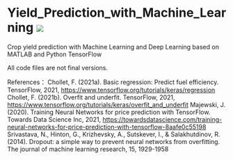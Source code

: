 # Yield_Prediction_with_Machine_Learning ![](https://img.shields.io/badge/License-MPL%202.0-blue)
Crop yield prediction with Machine Learning and Deep Learning based on MATLAB and Python TensorFlow

All code files are not final versions.

References：
Chollet, F. (2021a). Basic regression: Predict fuel efficiency. TensorFlow, 2021, https://www.tensorflow.org/tutorials/keras/regression
Chollet, F. (2021b). Overfit and underfit. TensorFlow, 2021, https://www.tensorflow.org/tutorials/keras/overfit_and_underfit
Majewski, J. (2020). Training Neural Networks for price prediction with TensorFlow. Towards Data Science Inc, 2021, https://towardsdatascience.com/training-neural-networks-for-price-prediction-with-tensorflow-8aafe0c55198
Srivastava, N., Hinton, G., Krizhevsky, A., Sutskever, I., & Salakhutdinov, R. (2014). Dropout: a simple way to prevent neural networks from overfitting. The journal of machine learning research, 15, 1929-1958